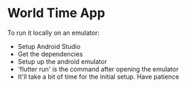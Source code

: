 # World Time App

To run it locally on an emulator:

- Setup Android Studio
- Get the dependencies
- Setup up the android emulator
- 'flutter run' is the command after opening the emulator
- It'll take a bit of time for the initial setup. Have patience
